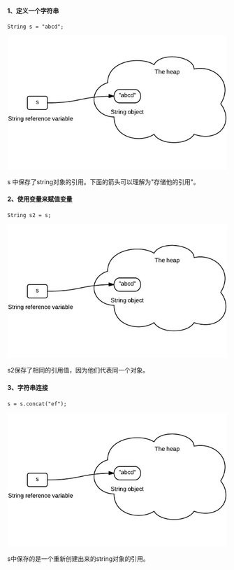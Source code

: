 #### 1、定义一个字符串
```
String s = "abcd";
```
![01](https://github.com/xinput123/about-me/blob/main/Java/Java%E5%9F%BA%E7%A1%80%E7%9F%A5%E8%AF%86/image/01.png)

s 中保存了string对象的引用。下面的箭头可以理解为"存储他的引用"。

#### 2、使用变量来赋值变量
```
String s2 = s;
```
![02](https://github.com/xinput123/about-me/blob/main/Java/Java%E5%9F%BA%E7%A1%80%E7%9F%A5%E8%AF%86/image/02.png)

s2保存了相同的引用值，因为他们代表同一个对象。

#### 3、字符串连接
```
s = s.concat("ef");
```
![03](https://github.com/xinput123/about-me/blob/main/Java/Java%E5%9F%BA%E7%A1%80%E7%9F%A5%E8%AF%86/image/03.png)

s中保存的是一个重新创建出来的string对象的引用。